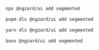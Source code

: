 ```bash tab="npm" copyButton
npx @ngzard/ui add segmented
```

```bash tab="pnpm"
pnpm dlx @ngzard/ui add segmented
```

```bash tab="yarn"
yarn dlx @ngzard/ui add segmented
```

```bash tab="bun"
bunx @ngzard/ui add segmented
```
